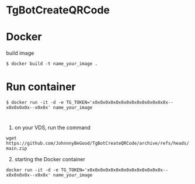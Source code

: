 # TgBotCreateQRCode

# Docker
build image

` $ docker build -t name_your_image . `

# Run container

` $ docker run -it -d -e TG_TOKEN='x0x0x0x0x0x0x0x0x0x0x0x0x0x0x--x0x0x0x0x--x0x0x' name_your_image `

#
1. on your VDS, run the command

` wget https://github.com/JohnnnyBeGood/TgBotCreateQRCode/archive/refs/heads/main.zip `

2. starting the Docker container

` docker run -it -d -e TG_TOKEN='x0x0x0x0x0x0x0x0x0x0x0x0x0x0x--x0x0x0x0x--x0x0x' name_your_image `